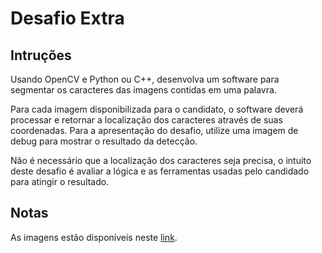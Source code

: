# Desafio Extra

## Intruções
Usando OpenCV e Python ou C++, desenvolva um software para segmentar os caracteres das
imagens contidas em uma palavra.

Para cada imagem disponibilizada para o candidato, o software deverá processar e retornar a
localização dos caracteres através de suas coordenadas. Para a apresentação do desafio, utilize
uma imagem de debug para mostrar o resultado da detecção.

Não é necessário que a localização dos caracteres seja precisa, o intuito deste desafio é avaliar a
lógica e as ferramentas usadas pelo candidado para atingir o resultado.

## Notas

As imagens estão disponíveis neste [link](../files/imagens_desafio.zip).
